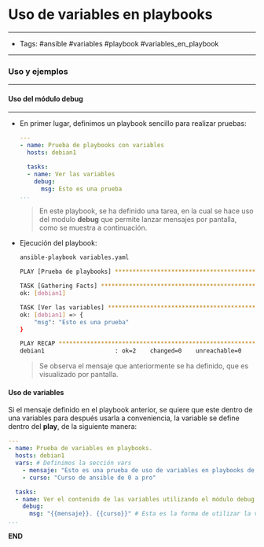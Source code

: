 # Uso de variables en playbooks

-----
- Tags: #ansible #variables #playbook #variables_en_playbook
-----

### Uso y ejemplos
-----

#### Uso del módulo debug
-----

- En primer lugar, definimos un playbook sencillo para realizar pruebas:
	
	```yaml
	---
	- name: Prueba de playbooks con variables
	  hosts: debian1
	
	  tasks:
	  - name: Ver las variables
	    debug:
	      msg: Esto es una prueba
	...
	```

	> En este playbook, se ha definido una tarea, en la cual se hace uso del modulo **debug** que permite lanzar mensajes por pantalla, como se muestra a continuación.

- Ejecución del playbook:

	```bash
	ansible-playbook variables.yaml 
	
	PLAY [Prueba de playbooks] ****************************************************************************************************************
	
	TASK [Gathering Facts] ********************************************************************************************************************
	ok: [debian1]
	
	TASK [Ver las variables] ******************************************************************************************************************
	ok: [debian1] => {
	    "msg": "Esto es una prueba"
	}
	
	PLAY RECAP ********************************************************************************************************************************
	debian1                    : ok=2    changed=0    unreachable=0    failed=0    skipped=0    rescued=0    ignored=0  
	```

	> Se observa el mensaje que anteriormente se ha definido, que es visualizado por pantalla.

#### Uso de variables 

Si el mensaje definido en el playbook anterior, se quiere que este dentro de una variables para después usarla a conveniencia, la variable se define dentro del **play**, de la siguiente manera:

```yaml
---
- name: Prueba de variables en playbooks.
  hosts: debian1
  vars: # Definimos la sección vars
    - mensaje: "Esto es una prueba de uso de variables en playbooks de ansible" # Definimos el mensaje
    - curso: "Curso de ansible de 0 a pro"

  tasks:
  - name: Ver el contenido de las variables utilizando el módulo debug.
    debug:
      msg: "{{mensaje}}. {{curso}}" # Esta es la forma de utilizar la variable, encerrada entre dos llaves.
...
```


**END**